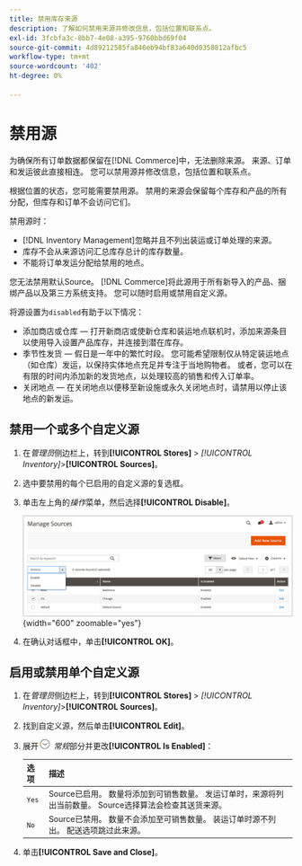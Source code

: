 ```yaml
---
title: 禁用库存来源
description: 了解如何禁用来源并修改信息，包括位置和联系点。
exl-id: 3fcbfa3c-8bb7-4e08-a395-9760bbd69f04
source-git-commit: 4d89212585fa846eb94bf83a640d0358812afbc5
workflow-type: tm+mt
source-wordcount: '402'
ht-degree: 0%

---
```


# 禁用源

为确保所有订单数据都保留在[!DNL Commerce]中，无法删除来源。 来源、订单和发运彼此直接相连。 您可以禁用源并修改信息，包括位置和联系点。

根据位置的状态，您可能需要禁用源。 禁用的来源会保留每个库存和产品的所有分配，但库存和订单不会访问它们。

禁用源时：

- [!DNL Inventory Management]忽略并且不列出装运或订单处理的来源。
- 库存不会从来源访问汇总库存总计的库存数量。
- 不能将订单发运分配给禁用的地点。

您无法禁用默认Source。 [!DNL Commerce]将此源用于所有新导入的产品、捆绑产品以及第三方系统支持。 您可以随时启用或禁用自定义源。

将源设置为`disabled`有助于以下情况：

- 添加商店或仓库 — 打开新商店或使新仓库和装运地点联机时，添加来源条目以使用导入设置产品库存，并连接到潜在库存。
- 季节性发货 — 假日是一年中的繁忙时段。 您可能希望限制仅从特定装运地点（如仓库）发运，以保持实体地点充足并专注于当地购物者。 或者，您可以在有限的时间内添加新的发货地点，以处理较高的销售和传入订单率。
- 关闭地点 — 在关闭地点以便移至新设施或永久关闭地点时，请禁用以停止该地点的新发运。

## 禁用一个或多个自定义源

1. 在&#x200B;_管理员_&#x200B;侧边栏上，转到&#x200B;**[!UICONTROL Stores]** > _[!UICONTROL Inventory]_>**[!UICONTROL Sources]**。

1. 选中要禁用的每个已启用的自定义源的复选框。

1. 单击左上角的&#x200B;_操作_&#x200B;菜单，然后选择&#x200B;**[!UICONTROL Disable]**。

   ![[!DNL Inventory Management]源 — “操作”菜单](assets/inventory-source-disable.png){width="600" zoomable="yes"}

1. 在确认对话框中，单击&#x200B;**[!UICONTROL OK]**。

## 启用或禁用单个自定义源

1. 在&#x200B;_管理员_&#x200B;侧边栏上，转到&#x200B;**[!UICONTROL Stores]** > _[!UICONTROL Inventory]_>**[!UICONTROL Sources]**。

1. 找到自定义源，然后单击&#x200B;**[!UICONTROL Edit]**。

1. 展开![扩展选择器](../assets/icon-display-expand.png) _常规_&#x200B;部分并更改&#x200B;**[!UICONTROL Is Enabled]**：

   | 选项 | 描述 |
   | ----- | ----- |
   | `Yes` | Source已启用。 数量将添加到可销售数量。 发运订单时，来源将列出当前数量。 Source选择算法会检查其送货来源。 |
   | `No` | Source已禁用。 数量不会添加至可销售数量。 装运订单时源不列出。 配送选项跳过此来源。 |

1. 单击&#x200B;**[!UICONTROL Save and Close]**。
